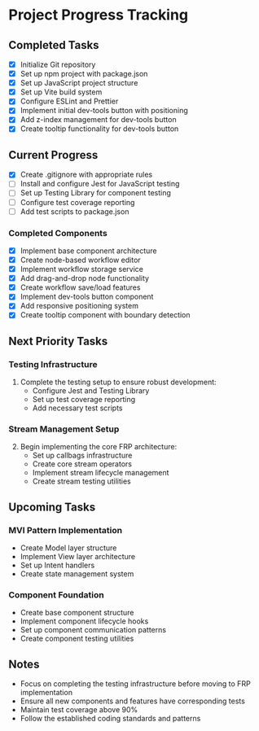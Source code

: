 # Project Progress Tracking

## Completed Tasks
- [x] Initialize Git repository
- [x] Set up npm project with package.json
- [x] Set up JavaScript project structure
- [x] Set up Vite build system
- [x] Configure ESLint and Prettier
- [x] Implement initial dev-tools button with positioning
- [x] Add z-index management for dev-tools button
- [x] Create tooltip functionality for dev-tools button

## Current Progress
- [x] Create .gitignore with appropriate rules
- [ ] Install and configure Jest for JavaScript testing
- [ ] Set up Testing Library for component testing
- [ ] Configure test coverage reporting
- [ ] Add test scripts to package.json

### Completed Components
- [x] Implement base component architecture
- [x] Create node-based workflow editor
- [x] Implement workflow storage service
- [x] Add drag-and-drop node functionality
- [x] Create workflow save/load features
- [x] Implement dev-tools button component
- [x] Add responsive positioning system
- [x] Create tooltip component with boundary detection

## Next Priority Tasks

### Testing Infrastructure
1. Complete the testing setup to ensure robust development:
   - Configure Jest and Testing Library
   - Set up test coverage reporting
   - Add necessary test scripts

### Stream Management Setup
2. Begin implementing the core FRP architecture:
   - Set up callbags infrastructure
   - Create core stream operators
   - Implement stream lifecycle management
   - Create stream testing utilities

## Upcoming Tasks

### MVI Pattern Implementation
- Create Model layer structure
- Implement View layer architecture
- Set up Intent handlers
- Create state management system

### Component Foundation
- Create base component structure
- Implement component lifecycle hooks
- Set up component communication patterns
- Create component testing utilities

## Notes
- Focus on completing the testing infrastructure before moving to FRP implementation
- Ensure all new components and features have corresponding tests
- Maintain test coverage above 90%
- Follow the established coding standards and patterns